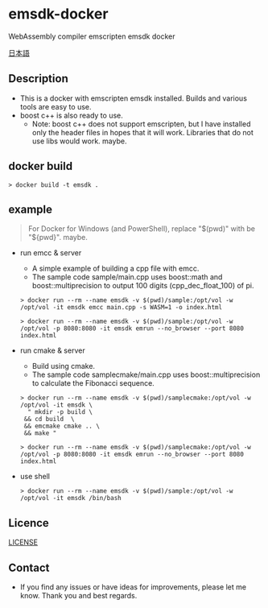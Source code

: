 # emsdk-docker
WebAssembly compiler emscripten emsdk docker

[日本語](/README.ja.md)

## Description

- This is a docker with emscripten emsdk installed. Builds and various tools are easy to use.
- boost c++ is also ready to use.
  - Note: boost c++ does not support emscripten, but I have installed only the header files in hopes that it will work. Libraries that do not use libs would work. maybe.

## docker build
  ```
  > docker build -t emsdk .
  ```

## example

> For Docker for Windows (and PowerShell), replace "\$(pwd)" with be "\${pwd}". maybe.

- run emcc & server
  - A simple example of building a cpp file with emcc.
  - The sample code sample/main.cpp uses boost::math and boost::multiprecision to output 100 digits (cpp_dec_float_100) of pi.
  ```
  > docker run --rm --name emsdk -v $(pwd)/sample:/opt/vol -w /opt/vol -it emsdk emcc main.cpp -s WASM=1 -o index.html
  ```
  ```
  > docker run --rm --name emsdk -v $(pwd)/sample:/opt/vol -w /opt/vol -p 8080:8080 -it emsdk emrun --no_browser --port 8080 index.html
  ```

- run cmake & server
  - Build using cmake.
  - The sample code samplecmake/main.cpp uses boost::multiprecision to calculate the Fibonacci sequence.
  ```
  > docker run --rm --name emsdk -v $(pwd)/samplecmake:/opt/vol -w /opt/vol -it emsdk \
    " mkdir -p build \
   && cd build  \
   && emcmake cmake .. \
   && make "
  ```
  ```
  > docker run --rm --name emsdk -v $(pwd)/samplecmake:/opt/vol -w /opt/vol -p 8080:8080 -it emsdk emrun --no_browser --port 8080 index.html
  ```

- use shell
  ```
  > docker run --rm --name emsdk -v $(pwd)/sample:/opt/vol -w /opt/vol -it emsdk /bin/bash
  ```

## Licence
[LICENSE](/LICENSE)

## Contact
- If you find any issues or have ideas for improvements, please let me know. Thank you and best regards.
